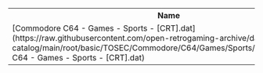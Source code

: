 <table>
<tr><th>Name</th><th>Size</th></tr>
<tr><td>
[Commodore C64 - Games - Sports - [CRT].dat](https://raw.githubusercontent.com/open-retrogaming-archive/dat-catalog/main/root/basic/TOSEC/Commodore/C64/Games/Sports/[CRT]/Commodore C64 - Games - Sports - [CRT].dat)
</td><td>12830</td></tr>
</table>
